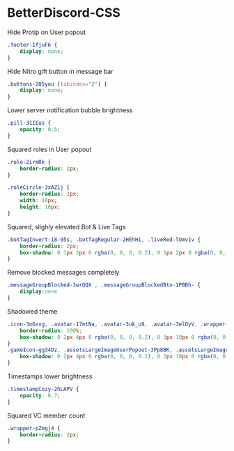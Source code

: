# BetterDiscord-CSS


Hide Protip on User popout
```css
.footer-1fjuF6 {
    display: none;
}

```

Hide Nitro gift button in message bar
```css
.buttons-205you [tabindex="2"] {
    display: none;
}
```

Lower server notification bubble brightness
```css
.pill-31IEus {
    opacity: 0.5;
}
```

Squared roles in User popout
```css
.role-2irmRk {
    border-radius: 2px;
}

.roleCircle-3xAZ1j {
    border-radius: 2px;
    width: 10px;
    height: 10px;
}
```

Squared, slighly elevated Bot & Live Tags
```css
.botTagInvert-18-95s, .botTagRegular-2HEhHi, .liveRed-lUmv1v {
    border-radius: 2px;
    box-shadow: 0 1px 2px 0 rgba(0, 0, 0, 0.2), 0 1px 2px 0 rgba(0, 0, 0, 0.19);
}
```

Remove blocked messages completely
```css
.messageGroupBlocked-3wrQQX , .messageGroupBlockedBtn-1PBBh- {
    display:none
}
```

Shadowed theme
```css
.icon-3o6xvg, .avatar-17mtNa, .avatar-3uk_u9, .avatar-3elDyV, .wrapper-3t9DeA {
    border-radius: 100%;
    box-shadow: 0 2px 4px 0 rgba(0, 0, 0, 0.2), 0 3px 10px 0 rgba(0, 0, 0, 0.19);
}
.gameIcon-gg34Dz, .assetsLargeImageUserPopout-3Pp8BK, .assetsLargeImageProfile-3YXDex, .assetsLargeImage-eYwpTX {
    box-shadow: 0 2px 4px 0 rgba(0, 0, 0, 0.2), 0 3px 10px 0 rgba(0, 0, 0, 0.19);
}
```

Timestamps lower brightness
```css
.timestampCozy-2hLAPV {
    opacity: 0.7;
}
```

Squared VC member count
```css
.wrapper-pZmgj4 {
    border-radius: 2px;
}
```
